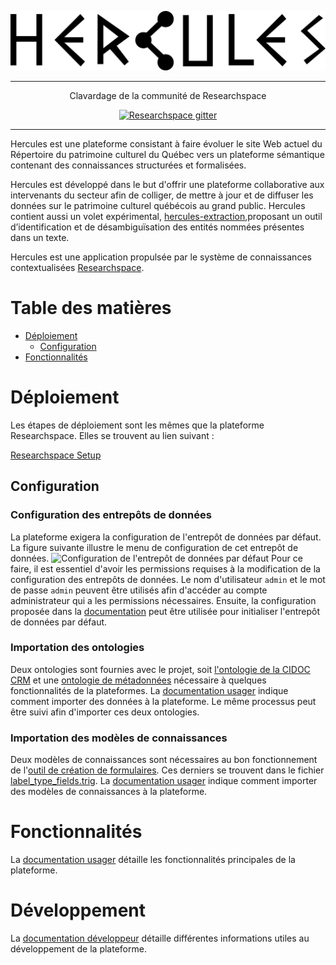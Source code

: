 <p align='center'>
  <img src='researchspace\app\assets\images\logo_black.png' alt='ResearchSpace' />
</p>

- - -

<p align="center">
   Clavardage de la communité de Researchspace
</p>

<p align="center">
  <a href="https://gitter.im/researchspace/community"><img src="https://badges.gitter.im/Join Chat.svg" alt="Researchspace gitter"></a>
</p>

- - -

Hercules est une plateforme consistant à faire évoluer le site Web actuel du Répertoire du patrimoine culturel du Québec vers un plateforme sémantique contenant des connaissances structurées et formalisées.

Hercules est développé dans le but d'offrir une plateforme collaborative aux intervenants du secteur afin de colliger, de mettre à jour et de diffuser les données sur le patrimoine culturel québécois au grand public. Hercules contient aussi un volet expérimental, [hercules-extraction](https://github.com/vincentlabonte/hercules-extraction),proposant un outil d’identification et de désambiguïsation des entités nommées présentes dans un texte.

Hercules est une application propulsée par le système de connaissances contextualisées [Researchspace](https://github.com/researchspace/researchspace). 

# Table des matières

   * [Déploiement](#deploiement)
      * [Configuration](#configuration)
   * [Fonctionnalités](#fonctionnalite)

# Déploiement

Les étapes de déploiement sont les mêmes que la plateforme Researchspace. Elles se trouvent au lien suivant : 

[Researchspace Setup](SETUP.md)



## Configuration

### Configuration des entrepôts de données
La plateforme exigera la configuration de l'entrepôt de données par défaut. La figure suivante illustre le menu de configuration de cet entrepôt de données.
![Configuration de l'entrepôt de données par défaut](https://github.com/SamChaps/researchspace/wiki/images/hercules_entrepot_donnees_configuration.jpg)
Pour ce faire, il est essentiel d'avoir les permissions requises à la modification de la configuration des entrepôts de données. Le nom d'utilisateur `admin` et le mot de passe `admin` peuvent être utilisés afin d'accéder au compte administrateur qui a les permissions nécessaires. Ensuite, la configuration proposée dans la [documentation](https://github.com/SamChaps/researchspace/wiki/Entrep%C3%B4ts-de-donn%C3%A9es#entrep%C3%B4t-par-d%C3%A9faut) peut être utilisée pour initialiser l'entrepôt de données par défaut.

### Importation des ontologies
Deux ontologies sont fournies avec le projet, soit [l'ontologie de la CIDOC CRM](researchspace/ontologies/cidoccrm_v6.2.1.ttl) et une [ontologie de métadonnées](researchspace/ontologies/hercules_meta.owl) nécessaire à quelques fonctionnalités de la plateformes. La [documentation usager](https://github.com/SamChaps/researchspace/wiki/Gestion-des-donn%C3%A9es#importation) indique comment importer des données à la plateforme. Le même processus peut être suivi afin d'importer ces deux ontologies.

### Importation des modèles de connaissances
Deux modèles de connaissances sont nécessaires au bon fonctionnement de l'[outil de création de formulaires](https://github.com/SamChaps/researchspace/wiki/Cr%C3%A9ation-de-formulaires#outil-de-cr%C3%A9ation-de-formulaires). Ces derniers se trouvent dans le fichier [label_type_fields.trig](researchspace/external-data/label_type_fields.trig).  La [documentation usager](https://github.com/SamChaps/researchspace/wiki/Mod%C3%A8les-de-connaissances#importationexportation-de-mod%C3%A8les-de-connaissances) indique comment importer des modèles de connaissances à la plateforme.

# Fonctionnalités

La [documentation usager](https://github.com/SamChaps/researchspace/wiki/Documentation-usager) détaille les fonctionnalités principales de la plateforme.

# Développement

La [documentation développeur](https://github.com/SamChaps/researchspace/wiki/Documentation-d%C3%A9veloppeur) détaille différentes informations utiles au développement de la plateforme.